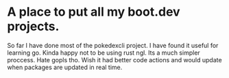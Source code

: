 # A place to put all my boot.dev projects.

So far I have done most of the pokedexcli project. I have found it useful for learning go. Kinda happy not to be using rust ngl. Its a much simpler proccess. Hate gopls tho. Wish it had better code actions and would update when packages are updated in real time.

